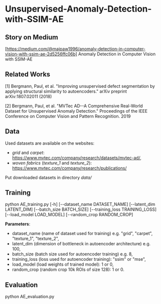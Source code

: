 # Unsupervised-Anomaly-Detection-with-SSIM-AE

## Story on Medium

[https://medium.com/@majpaw1996/anomaly-detection-in-computer-vision-with-ssim-ae-2d5256ffc06b] Anomaly Detection in Computer Vision with SSIM-AE

## Related Works

[1] Bergmann, Paul, et al. "Improving unsupervised defect segmentation by applying structural similarity to autoencoders." arXiv preprint arXiv:1807.02011 (2018)

[2] Bergmann, Paul, et al. "MVTec AD--A Comprehensive Real-World Dataset for Unsupervised Anomaly Detection." Proceedings of the IEEE Conference on Computer Vision and Pattern Recognition. 2019

## Data

Used datasets are available on the websites:
- *grid* and *carpet*: https://www.mvtec.com/company/research/datasets/mvtec-ad/,
- *woven fabrics* (*texture_1* and *texture_2*): https://www.mvtec.com/company/research/publications/

Put downloaded datasets in directory *data/*

## Training

python AE_training.py 
[-h] [--dataset_name DATASET_NAME] [--latent_dim LATENT_DIM]
[--batch_size BATCH_SIZE] [--training_loss TRAINING_LOSS]
[--load_model LOAD_MODEL] [--random_crop RANDOM_CROP]

**Parameters**:
- dataset_name (name of dataset used for training) e.g. "grid", "carpet", "texture_1", "texture_2",
- latent_dim (dimension of bottleneck in autoencoder architecture) e.g. 100,
- batch_size (batch size used for autoencoder training) e.g. 8,
- training_loss (loss used for autoencoder training): "ssim" or "mse",
- load_model (load weights of trained model): 1 or 0,
- random_crop (random crop 10k ROIs of size 128): 1 or 0.

## Evaluation

python AE_evaluation.py
